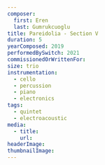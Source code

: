 ```yaml
---
composer:
  first: Eren
  last: Gumrukcuoglu
title: Pareidolia - Section V
duration: 5
yearComposed: 2019
performedBySwitch: 2021
commissionedOrWrittenFor: 
size: trio
instrumentation:
  - cello
  - percussion
  - piano
  - electronics
tags:
  - quintet
  - electroacoustic
media:
  - title:
    url:
headerImage:
thumbnailImage: 
---
```


